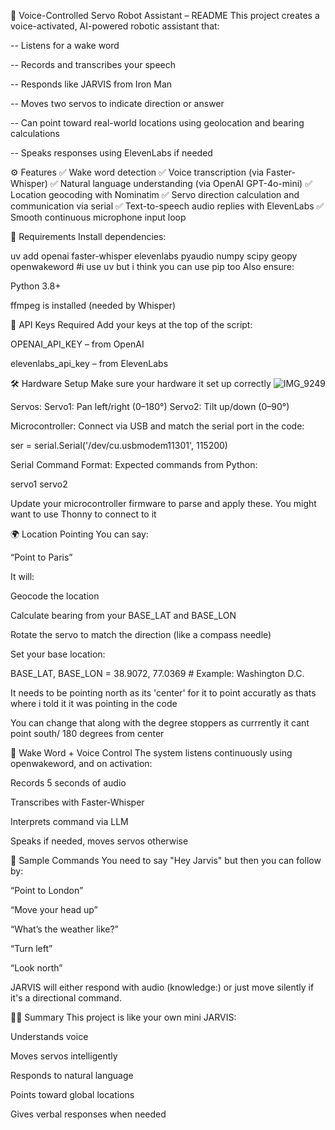 🤖 Voice-Controlled Servo Robot Assistant – README
This project creates a voice-activated, AI-powered robotic assistant that:

  -- Listens for a wake word
  
  -- Records and transcribes your speech
  
  -- Responds like JARVIS from Iron Man
  
  -- Moves two servos to indicate direction or answer
  
  -- Can point toward real-world locations using geolocation and bearing calculations
  
  -- Speaks responses using ElevenLabs if needed

⚙️ Features
✅ Wake word detection
✅ Voice transcription (via Faster-Whisper)
✅ Natural language understanding (via OpenAI GPT-4o-mini)
✅ Location geocoding with Nominatim
✅ Servo direction calculation and communication via serial
✅ Text-to-speech audio replies with ElevenLabs
✅ Smooth continuous microphone input loop

🧰 Requirements
Install dependencies:

uv  add openai faster-whisper elevenlabs pyaudio numpy scipy geopy openwakeword
#i use uv but i think you can use pip too
Also ensure:

Python 3.8+

ffmpeg is installed (needed by Whisper)


🔐 API Keys Required
Add your keys at the top of the script:

OPENAI_API_KEY – from OpenAI

elevenlabs_api_key – from ElevenLabs

🛠 Hardware Setup
Make sure your hardware it set up correctly
![IMG_9249](https://github.com/user-attachments/assets/afbdb8ce-63d5-47fb-9cbd-07a9c0a38016)

Servos:
Servo1: Pan left/right (0–180°)
Servo2: Tilt up/down (0–90°)

Microcontroller:
Connect via USB and match the serial port in the code:

ser = serial.Serial('/dev/cu.usbmodem11301', 115200)

Serial Command Format:
Expected commands from Python:

servo1 <angle>
servo2 <angle>

Update your microcontroller firmware to parse and apply these.
You might want to use Thonny to connect to it

🌍 Location Pointing
You can say:

“Point to Paris”

It will:

  Geocode the location
  
  Calculate bearing from your BASE_LAT and BASE_LON
  
  Rotate the servo to match the direction (like a compass needle)

Set your base location:

  BASE_LAT, BASE_LON = 38.9072, 77.0369   # Example: Washington D.C.

It needs to be pointing north as its 'center' for it to point accuratly as thats where i told it it was pointing in the code

You can change that along with the degree stoppers as currrently it cant point south/ 180 degrees from center

🎤 Wake Word + Voice Control
The system listens continuously using openwakeword, and on activation:

  Records 5 seconds of audio
  
  Transcribes with Faster-Whisper
  
  Interprets command via LLM
  
  Speaks if needed, moves servos otherwise

🧠 Sample Commands
You need to say "Hey Jarvis" but then you can follow by:

  “Point to London”
  
  “Move your head up”
  
  “What’s the weather like?”
  
  “Turn left”
  
  “Look north”

JARVIS will either respond with audio (knowledge:) or just move silently if it's a directional command.


🧙🏻 Summary
This project is like your own mini JARVIS:
  
  Understands voice
  
  Moves servos intelligently
  
  Responds to natural language
  
  Points toward global locations
  
  Gives verbal responses when needed

